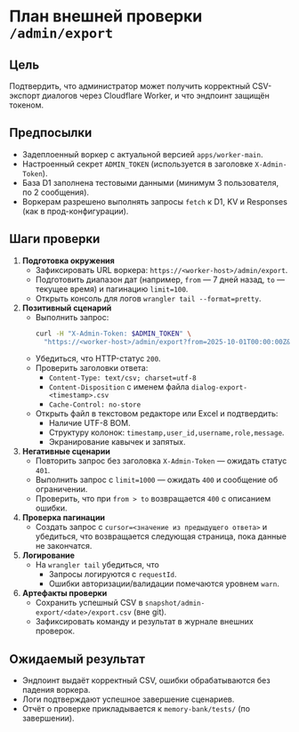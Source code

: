 # План внешней проверки `/admin/export`

## Цель
Подтвердить, что администратор может получить корректный CSV-экспорт диалогов через Cloudflare Worker, и что эндпоинт защищён токеном.

## Предпосылки
- Задеплоенный воркер с актуальной версией `apps/worker-main`.
- Настроенный секрет `ADMIN_TOKEN` (используется в заголовке `X-Admin-Token`).
- База D1 заполнена тестовыми данными (минимум 3 пользователя, по 2 сообщения).
- Воркерам разрешено выполнять запросы `fetch` к D1, KV и Responses (как в прод-конфигурации).

## Шаги проверки
1. **Подготовка окружения**
   - Зафиксировать URL воркера: `https://<worker-host>/admin/export`.
   - Подготовить диапазон дат (например, `from` — 7 дней назад, `to` — текущее время) и пагинацию `limit=100`.
   - Открыть консоль для логов `wrangler tail --format=pretty`.
2. **Позитивный сценарий**
   - Выполнить запрос:
     ```bash
     curl -H "X-Admin-Token: $ADMIN_TOKEN" \
       "https://<worker-host>/admin/export?from=2025-10-01T00:00:00Z&to=2025-10-31T23:59:59Z&limit=100"
     ```
   - Убедиться, что HTTP-статус `200`.
   - Проверить заголовки ответа:
     - `Content-Type: text/csv; charset=utf-8`
     - `Content-Disposition` с именем файла `dialog-export-<timestamp>.csv`
     - `Cache-Control: no-store`
   - Открыть файл в текстовом редакторе или Excel и подтвердить:
     - Наличие UTF-8 BOM.
     - Структуру колонок: `timestamp,user_id,username,role,message`.
     - Экранирование кавычек и запятых.
3. **Негативные сценарии**
   - Повторить запрос без заголовка `X-Admin-Token` — ожидать статус `401`.
   - Выполнить запрос с `limit=1000` — ожидать `400` и сообщение об ограничении.
   - Проверить, что при `from > to` возвращается `400` с описанием ошибки.
4. **Проверка пагинации**
   - Создать запрос с `cursor=<значение из предыдущего ответа>` и убедиться, что возвращается следующая страница, пока данные не закончатся.
5. **Логирование**
   - На `wrangler tail` убедиться, что
     - Запросы логируются с `requestId`.
     - Ошибки авторизации/валидации помечаются уровнем `warn`.
6. **Артефакты проверки**
   - Сохранить успешный CSV в `snapshot/admin-export/<date>/export.csv` (вне git).
   - Зафиксировать команду и результат в журнале внешних проверок.

## Ожидаемый результат
- Эндпоинт выдаёт корректный CSV, ошибки обрабатываются без падения воркера.
- Логи подтверждают успешное завершение сценариев.
- Отчёт о проверке прикладывается к `memory-bank/tests/` (по завершении).
